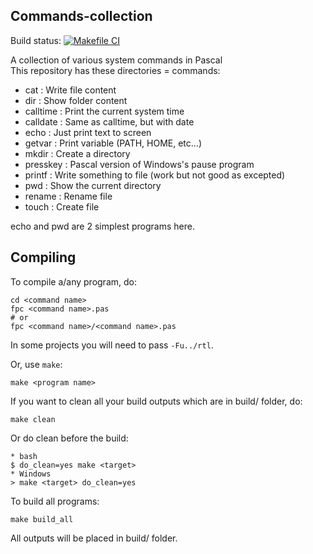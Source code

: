 ## Commands-collection
Build status: [![Makefile CI](https://github.com/lebao3105/Commands-collection/actions/workflows/makefile.yml/badge.svg)](https://github.com/lebao3105/Commands-collection/actions/workflows/makefile.yml)

A collection of various system commands in Pascal <br>
This repository has these directories = commands:
* cat                 : Write file content
* dir                 : Show folder content
* calltime            : Print the current system time
* calldate            : Same as calltime, but with date
* echo                : Just print text to screen
* getvar              : Print variable (PATH, HOME, etc...)
* mkdir               : Create a directory
* presskey            : Pascal version of Windows's pause program
* printf              : Write something to file (work but not good as excepted)
* pwd                 : Show the current directory 
* rename              : Rename file
* touch               : Create file

echo and pwd are 2 simplest programs here.

## Compiling
To compile a/any program, do:
```
cd <command name>
fpc <command name>.pas
# or
fpc <command name>/<command name>.pas
```
In some projects you will need to pass ```-Fu../rtl```.

Or, use ```make```:
```
make <program name>
```
If you want to clean all your build outputs which are in build/ folder, do:
```
make clean
```
Or do clean before the build:
```
* bash
$ do_clean=yes make <target>
* Windows
> make <target> do_clean=yes
```

To build all programs:
```
make build_all
```

All outputs will be placed in build/ folder.
